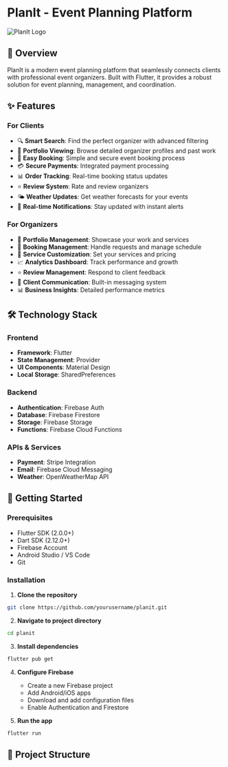 # PlanIt - Event Planning Platform

![PlanIt Logo](assets/logo.png)

## 📱 Overview
PlanIt is a modern event planning platform that seamlessly connects clients with professional event organizers. Built with Flutter, it provides a robust solution for event planning, management, and coordination.

## ✨ Features

### For Clients
- 🔍 **Smart Search**: Find the perfect organizer with advanced filtering
- 📱 **Portfolio Viewing**: Browse detailed organizer profiles and past work
- 📅 **Easy Booking**: Simple and secure event booking process
- 💳 **Secure Payments**: Integrated payment processing
- 📊 **Order Tracking**: Real-time booking status updates
- ⭐ **Review System**: Rate and review organizers
- 🌤️ **Weather Updates**: Get weather forecasts for your events
- 🔔 **Real-time Notifications**: Stay updated with instant alerts

### For Organizers
- 📝 **Portfolio Management**: Showcase your work and services
- 📅 **Booking Management**: Handle requests and manage schedule
- 💼 **Service Customization**: Set your services and pricing
- 📈 **Analytics Dashboard**: Track performance and growth
- ⭐ **Review Management**: Respond to client feedback
- 📱 **Client Communication**: Built-in messaging system
- 📊 **Business Insights**: Detailed performance metrics

## 🛠️ Technology Stack

### Frontend
- **Framework**: Flutter
- **State Management**: Provider
- **UI Components**: Material Design
- **Local Storage**: SharedPreferences

### Backend
- **Authentication**: Firebase Auth
- **Database**: Firebase Firestore
- **Storage**: Firebase Storage
- **Functions**: Firebase Cloud Functions

### APIs & Services
- **Payment**: Stripe Integration
- **Email**: Firebase Cloud Messaging
- **Weather**: OpenWeatherMap API

## 🚀 Getting Started

### Prerequisites
- Flutter SDK (2.0.0+)
- Dart SDK (2.12.0+)
- Firebase Account
- Android Studio / VS Code
- Git

### Installation

1. **Clone the repository**
```bash
git clone https://github.com/yourusername/planit.git
```

2. **Navigate to project directory**
```bash
cd planit
```

3. **Install dependencies**
```bash
flutter pub get
```

4. **Configure Firebase**
   - Create a new Firebase project
   - Add Android/iOS apps
   - Download and add configuration files
   - Enable Authentication and Firestore

5. **Run the app**
```bash
flutter run
```

## 📁 Project Structure
